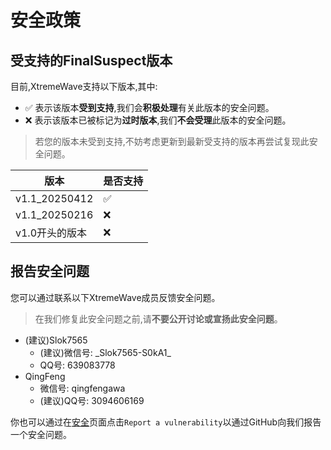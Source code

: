 # 安全政策

## 受支持的FinalSuspect版本

目前,XtremeWave支持以下版本,其中:
- :white_check_mark: 表示该版本**受到支持**,我们会**积极处理**有关此版本的安全问题。
- :x: 表示该版本已被标记为**过时版本**,我们**不会受理**此版本的安全问题。
> 若您的版本未受到支持,不妨考虑更新到最新受支持的版本再尝试复现此安全问题。

| 版本 | 是否支持          |
| ------- | ------------------ |
| v1.1_20250412   | :white_check_mark: |
| v1.1_20250216   | :x:                |
| v1.0开头的版本   | :x: |

## 报告安全问题

您可以通过联系以下XtremeWave成员反馈安全问题。
> 在我们修复此安全问题之前,请**不要公开讨论或宣扬此安全问题**。
- (建议)Slok7565
  - (建议)微信号: \_Slok7565-S0kA1\_
  - QQ号: 639083778
- QingFeng
  - 微信号: qingfengawa
  - (建议)QQ号: 3094606169

你也可以通过在[安全](https://github.com/XtremeWave/FinalSuspect/security)页面点击`Report a vulnerability`以通过GitHub向我们报告一个安全问题。
